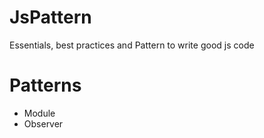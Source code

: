 JsPattern
=========

Essentials, best practices and Pattern to write good js code


Patterns 
==========
- Module
- Observer

